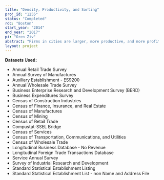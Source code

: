 ```yaml
---
title: "Density, Productivity, and Sorting"
proj_id: "1255"
status: "Completed"
rdc: "Boston"
start_year: "2014"
end_year: "2017"
pi: "Oren Ziv"
abstract: "Firms in cities are larger, more productive, and more profitable. At the same time, rents in cities are higher. This relationship between density, rent, and profits holds true in comparisons between cities in terms of size, average population density, and average firm density. This project explores intra-city relationships between firm and location characteristics to understand how firm location decisions affect the relationship between density, market access, and firm productivity at the intra-city level, and to test and estimate a novel model accounting for these relationships. "
layout: project
---
```


**Datasets Used:**

  - Annual Retail Trade Survey 
  - Annual Survey of Manufactures 
  - Auxiliary Establishment - ES9200 
  - Annual Wholesale Trade Survey 
  - Business Enterprise Research and Development Survey (BERD) 
  - Business Expenditures Survey 
  - Census of Construction Industries 
  - Census of Finance, Insurance, and Real Estate 
  - Census of Manufactures 
  - Census of Mining 
  - Census of Retail Trade 
  - Compustat-SSEL Bridge 
  - Census of Services 
  - Census of Transportation, Communications, and Utilities 
  - Census of Wholesale Trade 
  - Longitudinal Business Database - No Revenue 
  - Longitudinal Foreign Trade Transactions Database 
  - Service Annual Survey 
  - Survey of Industrial Research and Development 
  - Standard Statistical Establishment Listing 
  - Standard Statistical Establishment List - non Name and Address File 

